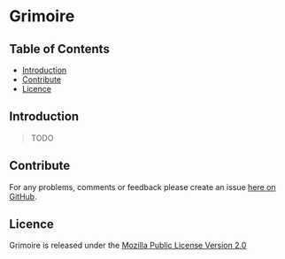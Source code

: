 Grimoire
=======

Table of Contents
-----------------

* [Introduction](#introduction)
* [Contribute](#contribute)
* [Licence](#licence)


<a name="introduction" />

Introduction
------------

> TODO


<a name="contribute" />

Contribute
----------

For any problems, comments or feedback please create an issue [here on GitHub](github.com/brendanhay/grimoire/issues).


<a name="licence" />

Licence
-------

Grimoire is released under the [Mozilla Public License Version 2.0](http://www.mozilla.org/MPL/)
